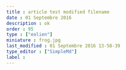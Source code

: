 ```yaml
---
title : article test modified filename
date : 01 Septembre 2016
description : ok
order : 95
type : ["eolien"]
miniature : frog.jpg
last_modified : 01 Septembre 2016 13-58-39
type_editor : ["SimpleMd"]
label : 
---
```

